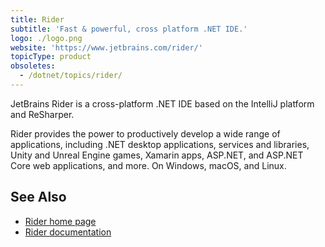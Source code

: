 ```yaml
---
title: Rider
subtitle: 'Fast & powerful, cross platform .NET IDE.'
logo: ./logo.png
website: 'https://www.jetbrains.com/rider/'
topicType: product
obsoletes:
  - /dotnet/topics/rider/
---
```


JetBrains Rider is a cross-platform .NET IDE based on the IntelliJ platform and ReSharper.

Rider provides the power to productively develop a wide range of applications, including .NET desktop applications, services and libraries, Unity and Unreal Engine games, Xamarin apps, ASP.NET, and ASP.NET Core web applications, and more. On Windows, macOS, and Linux.

## See Also
- [Rider home page](https://www.jetbrains.com/rider/)
- [Rider documentation](https://www.jetbrains.com/rider/documentation/)
